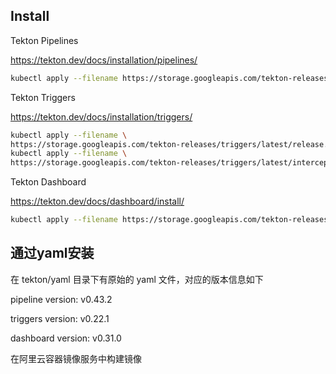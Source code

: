
## Install

Tekton Pipelines

https://tekton.dev/docs/installation/pipelines/

```bash
kubectl apply --filename https://storage.googleapis.com/tekton-releases/pipeline/latest/release.yaml
```

Tekton Triggers

https://tekton.dev/docs/installation/triggers/

```bash
kubectl apply --filename \
https://storage.googleapis.com/tekton-releases/triggers/latest/release.yaml
kubectl apply --filename \
https://storage.googleapis.com/tekton-releases/triggers/latest/interceptors.yaml
```

Tekton Dashboard

https://tekton.dev/docs/dashboard/install/

```bash
kubectl apply --filename https://storage.googleapis.com/tekton-releases/dashboard/latest/tekton-dashboard-release.yaml
```

## 通过yaml安装

在 tekton/yaml 目录下有原始的 yaml 文件，对应的版本信息如下

pipeline version: v0.43.2

triggers version: v0.22.1

dashboard version: v0.31.0

在阿里云容器镜像服务中构建镜像
